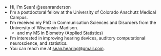- Hi, I’m Sean! @seanranderson
- I'm a postdoctoral fellow at the University of Colorado Anschutz Medical Campus.
- I’m received my PhD in Communication Sciences and Disorders from the University of Wisconsin-Madison.
     - and my MS in Biometry (Applied Statistics)
- I’m interested in improving hearing devices, auditory computational neuroscience, and statistics.
- You can reach me at sean.hearing@gmail.com.

<!---
seanranderson/seanranderson is a ✨ special ✨ repository because its `README.md` (this file) appears on your GitHub profile.
You can click the Preview link to take a look at your changes.
--->
